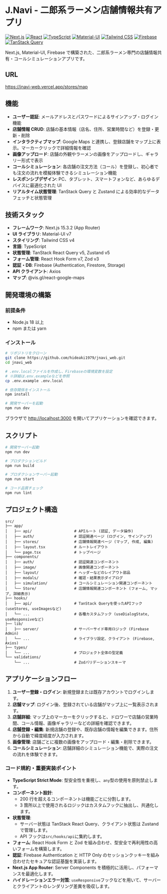 # J.Navi - 二郎系ラーメン店舗情報共有アプリ

[![Next.js](https://img.shields.io/badge/Next.js-000000?style=for-the-badge&logo=nextdotjs&logoColor=white)](https://nextjs.org/)
[![React](https://img.shields.io/badge/React-20232A?style=for-the-badge&logo=react&logoColor=61DAFB)](https://react.dev/)
[![TypeScript](https://img.shields.io/badge/TypeScript-007ACC?style=for-the-badge&logo=typescript&logoColor=white)](https://www.typescriptlang.org/)
[![Material-UI](https://img.shields.io/badge/Material--UI-0081CB?style=for-the-badge&logo=material-ui&logoColor=white)](https://mui.com/)
[![Tailwind CSS](https://img.shields.io/badge/Tailwind_CSS-38B2AC?style=for-the-badge&logo=tailwind-css&logoColor=white)](https://tailwindcss.com/)
[![Firebase](https://img.shields.io/badge/Firebase-FFCA28?style=for-the-badge&logo=firebase&logoColor=black)](https://firebase.google.com/)
[![TanStack Query](https://img.shields.io/badge/TanStack_Query-FF4154?style=for-the-badge&logo=tanstack&logoColor=white)](https://tanstack.com/query/latest)

Next.js, Material-UI, Firebase で構築された、二郎系ラーメン専門の店舗情報共有・コールシミュレーションアプリです。

## URL

https://jnavi-web.vercel.app/stores/map

## 機能

- **ユーザー認証**: メールアドレスとパスワードによるサインアップ・ログイン機能
- **店舗情報 CRUD**: 店舗の基本情報（店名、住所、営業時間など）を登録・更新・削除
- **インタラクティブマップ**: Google Maps と連携し、登録店舗をマップ上に表示。マーカークリックで詳細情報を確認
- **画像アップロード**: 店舗の外観やラーメンの画像をアップロードし、ギャラリー形式で表示
- **コールシミュレーション**: 各店舗の注文方法（コール）を登録し、初心者でも注文の流れを模擬体験できるシミュレーション機能
- **レスポンシブデザイン**: PC、タブレット、スマートフォンなど、あらゆるデバイスに最適化された UI
- **リアルタイム状態管理**: TanStack Query と Zustand による効率的なデータフェッチと状態管理

## 技術スタック

- **フレームワーク**: Next.js 15.3.2 (App Router)
- **UI ライブラリ**: Material-UI v7
- **スタイリング**: Tailwind CSS v4
- **言語**: TypeScript
- **状態管理**: TanStack React Query v5, Zustand v5
- **フォーム管理**: React Hook Form v7, Zod v3
- **認証・DB**: Firebase (Authentication, Firestore, Storage)
- **API クライアント**: Axios
- **マップ**: @vis.gl/react-google-maps

## 開発環境の構築

### 前提条件

- Node.js 18 以上
- npm または yarn

### インストール

```bash
# リポジトリをクローン
git clone https://github.com/hideaki1979/jnavi_web.git
cd jnavi_web

# .env.localファイルを作成し、Firebaseの環境変数を設定
# ※詳細は.env.exampleなどを参照
cp .env.example .env.local

# 依存関係をインストール
npm install

# 開発サーバーを起動
npm run dev
```

ブラウザで [http://localhost:3000](http://localhost:3000) を開いてアプリケーションを確認できます。

## スクリプト

```bash
# 開発サーバー起動
npm run dev

# プロダクションビルド
npm run build

# プロダクションサーバー起動
npm run start

# コード品質チェック
npm run lint
```

## プロジェクト構造

```
src/
├── app/
│   ├── api/                   # APIルート (認証, データ操作)
│   ├── auth/                  # 認証関連ページ (ログイン, サインアップ)
│   ├── stores/                # 店舗情報関連ページ (マップ, 作成, 編集)
│   ├── layout.tsx             # ルートレイアウト
│   └── page.tsx               # トップページ
├── components/
│   ├── auth/                  # 認証関連コンポーネント
│   ├── image/                 # 画像関連コンポーネント
│   ├── layout/                # ヘッダーなどのレイアウト部品
│   ├── modals/                # 確認・結果表示ダイアログ
│   ├── simulation/            # コールシミュレーション関連コンポーネント
│   └── Store/                 # 店舗情報関連コンポーネント (フォーム, マップ, 詳細表示)
├── hooks/
│   ├── api/                   # TanStack Queryを使ったAPIフック (useStores, useImagesなど)
│   └── ...                    # 各種カスタムフック (useDialogState, useResponsiveなど)
├── lib/
│   ├── server/                # サーバーサイド専用ロジック (Firebase Admin)
│   └── ...                    # ライブラリ設定、クライアント (Firebase, Axios)
├── types/
│   └── ...                    # プロジェクト全体の型定義
└── validations/
    └── ...                    # Zodバリデーションスキーマ
```

## アプリケーションフロー

1. **ユーザー登録・ログイン**: 新規登録または既存アカウントでログインします。
2. **店舗マップ**: ログイン後、登録されている店舗がマップ上に一覧表示されます。
3. **店舗詳細**: マップ上のマーカーをクリックすると、ドロワーで店舗の営業時間、コール情報、画像ギャラリーなどの詳細を確認できます。
4. **店舗登録・編集**: 新規店舗の登録や、既存店舗の情報を編集できます。住所から自動で緯度経度が入力されます。
5. **画像管理**: 店舗ごとに複数の画像をアップロード・編集・削除できます。
6. **コールシミュレーション**: 店舗詳細のシミュレーション機能で、実際の注文の流れを体験できます。

### コード規約・重要実装ポイント

- **TypeScript Strict Mode**: 型安全性を重視し、`any`型の使用を原則禁止します。
- **コンポーネント設計**:
  - 200 行を超えるコンポーネントは機能ごとに分割します。
  - 3 箇所以上で使用されるロジックはカスタムフックに抽出し、共通化します。
- **状態管理**:
  - サーバー状態は TanStack React Query、クライアント状態は Zustand で管理します。
  - API フックは`src/hooks/api`に集約します。
- **フォーム**: React Hook Form と Zod を組み合わせ、型安全で再利用性の高いフォームを構築します。
- **認証**: Firebase Authentication と HTTP Only のセッションクッキーを組み合わせたセキュアな認証基盤を実装します。
- **Next.js App Router**: Server Components を積極的に活用し、パフォーマンスを最適化します。
- **ハイドレーションエラー対策**: `useResponsive`フックなどを用いて、サーバーとクライアントのレンダリング差異を吸収します。
